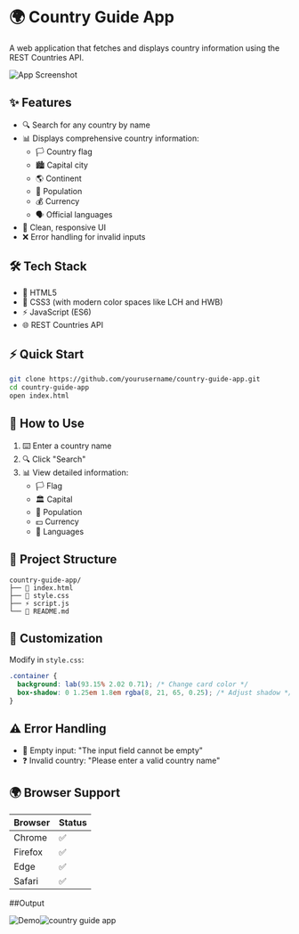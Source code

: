 # 🌍 Country Guide App

A web application that fetches and displays country information using the REST Countries API.

![App Screenshot](./screenshot.png) <!-- Add your screenshot here -->

## ✨ Features
- 🔍 Search for any country by name
- 📊 Displays comprehensive country information:
  - 🏳️ Country flag
  - 🏙️ Capital city
  - 🌎 Continent
  - 👥 Population
  - 💰 Currency
  - 🗣️ Official languages
- 🎨 Clean, responsive UI
- ❌ Error handling for invalid inputs

## 🛠️ Tech Stack
- 📄 HTML5
- 🎨 CSS3 (with modern color spaces like LCH and HWB)
- ⚡ JavaScript (ES6)
- 🌐 REST Countries API

## ⚡ Quick Start
```bash
git clone https://github.com/yourusername/country-guide-app.git
cd country-guide-app
open index.html
```

## 🚀 How to Use
1. ⌨️ Enter a country name
2. 🔍 Click "Search"
3. 📊 View detailed information:
   - 🏳️ Flag
   - 🏛️ Capital
   - 👥 Population
   - 💵 Currency
   - 💬 Languages

## 📂 Project Structure
```
country-guide-app/
├── 📄 index.html
├── 🎨 style.css
├── ⚡ script.js
└── 📝 README.md
```

## 🎨 Customization
Modify in `style.css`:
```css
.container {
  background: lab(93.15% 2.02 0.71); /* Change card color */
  box-shadow: 0 1.25em 1.8em rgba(8, 21, 65, 0.25); /* Adjust shadow */
}
```

## ⚠️ Error Handling
- 🚫 Empty input: "The input field cannot be empty"
- ❓ Invalid country: "Please enter a valid country name"

## 🌍 Browser Support
| Browser | Status |
|---------|--------|
| Chrome  | ✅     |
| Firefox | ✅     |
| Edge    | ✅     |
| Safari  | ✅     |

##Output

![Demo]()![country guide app](https://github.com/user-attachments/assets/d91c05d7-e03a-4df2-8d42-09c8b36afc64)

